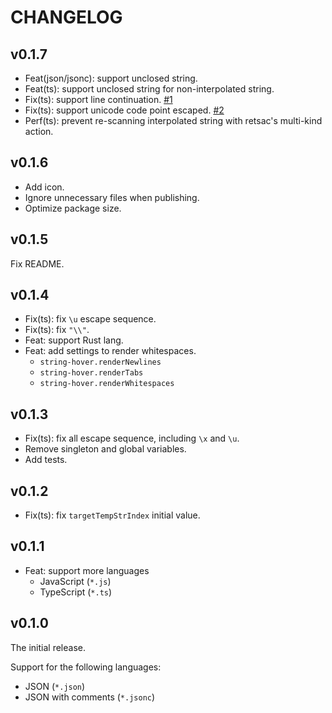 # CHANGELOG

## v0.1.7

- Feat(json/jsonc): support unclosed string.
- Feat(ts): support unclosed string for non-interpolated string.
- Fix(ts): support line continuation. [#1](https://github.com/DiscreteTom/string-hover/issues/1)
- Fix(ts): support unicode code point escaped. [#2](https://github.com/DiscreteTom/string-hover/issues/2)
- Perf(ts): prevent re-scanning interpolated string with retsac's multi-kind action.

## v0.1.6

- Add icon.
- Ignore unnecessary files when publishing.
- Optimize package size.

## v0.1.5

Fix README.

## v0.1.4

- Fix(ts): fix `\u` escape sequence.
- Fix(ts): fix `"\\"`.
- Feat: support Rust lang.
- Feat: add settings to render whitespaces.
  - `string-hover.renderNewlines`
  - `string-hover.renderTabs`
  - `string-hover.renderWhitespaces`

## v0.1.3

- Fix(ts): fix all escape sequence, including `\x` and `\u`.
- Remove singleton and global variables.
- Add tests.

## v0.1.2

- Fix(ts): fix `targetTempStrIndex` initial value.

## v0.1.1

- Feat: support more languages
  - JavaScript (`*.js`)
  - TypeScript (`*.ts`)

## v0.1.0

The initial release.

Support for the following languages:

- JSON (`*.json`)
- JSON with comments (`*.jsonc`)
